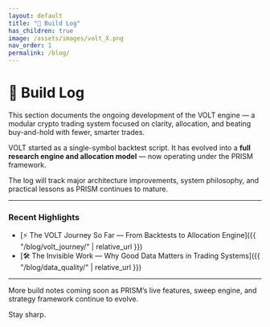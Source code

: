 ```yaml
---
layout: default
title: "🧠 Build Log"
has_children: true
image: /assets/images/volt_X.png
nav_order: 1
permalink: /blog/
---
```


# 🧠 Build Log

This section documents the ongoing development of the VOLT engine — a modular crypto trading system focused on clarity, allocation, and beating buy-and-hold with fewer, smarter trades.

VOLT started as a single-symbol backtest script. It has evolved into a **full research engine and allocation model** — now operating under the PRISM framework.

The log will track major architecture improvements, system philosophy, and practical lessons as PRISM continues to mature.

---

### Recent Highlights

- [⚡ The VOLT Journey So Far — From Backtests to Allocation Engine]({{ "/blog/volt_journey/" | relative_url }})
- [🛠️ The Invisible Work — Why Good Data Matters in Trading Systems]({{ "/blog/data_quality/" | relative_url }})

---

More build notes coming soon as PRISM’s live features, sweep engine, and strategy framework continue to evolve.

Stay sharp.
